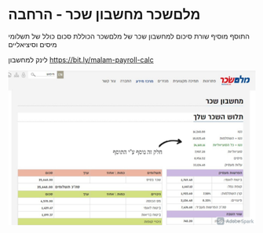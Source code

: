  # מלםשכר מחשבון שכר - הרחבה
 
 התוסף מוסיף שורת סיכום למחשבון שכר של מלםשכר הכוללת סכום כולל של תשלומי מיסים וסיציאליים
 
 לינק למחשבון
 https://bit.ly/malam-payroll-calc
 
 ![](https://github.com/alexpov/payroll-calculator-chrome-extension/blob/main/assets/images/chrome_store_1280_800.jpg)
